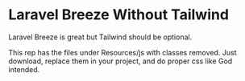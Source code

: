 # Laravel Breeze Without Tailwind

Laravel Breeze is great but Tailwind should be optional. 

This rep has the files under Resources/js with classes removed. Just download, replace them in your project, and do proper css like God intended.